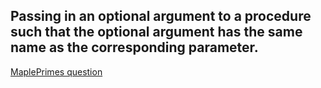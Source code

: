 ## Passing in an optional argument to a procedure such that the optional argument has the same name as the corresponding parameter.

[MaplePrimes question](https://www.mapleprimes.com/questions/132306-How-To-Pass-Optional-Arguments-With-Repeated-Name)

